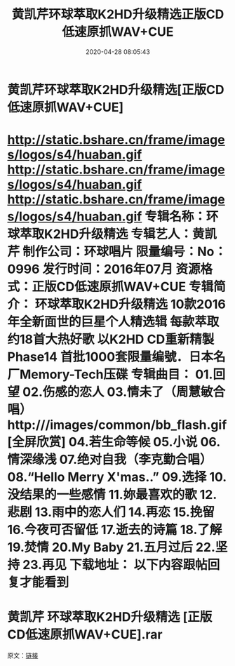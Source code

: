 ﻿---
title: 黄凯芹环球萃取K2HD升级精选正版CD低速原抓WAV+CUE
date: 2020-04-28 08:05:43
categories: WAV车载音乐、镜像
tags: 华语中文
---
# 黄凯芹环球萃取K2HD升级精选[正版CD低速原抓WAV+CUE]

http://static.bshare.cn/frame/images/logos/s4/huaban.gif
http://static.bshare.cn/frame/images/logos/s4/huaban.gif
http://static.bshare.cn/frame/images/logos/s4/huaban.gif
专辑名称：环球萃取K2HD升级精选
专辑艺人：黄凯芹
制作公司：环球唱片
限量编号：No：0996
发行时间：2016年07月
资源格式：正版CD低速原抓WAV+CUE
专辑简介：
环球萃取K2HD升级精选
10款2016年全新面世的巨星个人精选辑
每款萃取约18首大热好歌 以K2HD CD重新精製
Phase14 首批1000套限量编號．日本名厂Memory-Tech压碟
专辑曲目：
01.回望
02.伤感的恋人
03.情未了（周慧敏合唱）
http:///images/common/bb_flash.gif[全屏欣赏]
04.若生命等候
05.小说
06.情深缘浅
07.绝对自我（李克勤合唱）
08.“Hello Merry X'mas..”
09.选择
10.没结果的一些感情
11.妳最喜欢的歌
12.悲剧
13.雨中的恋人们
14.再恋
15.挽留
16.今夜可否留低
17.逝去的诗篇
18.了解
19.焚情
20.My Baby
21.五月过后
22.坚持
23.再见
下载地址：
以下内容跟帖回复才能看到
==============================
黄凯芹 环球萃取K2HD升级精选 [正版CD低速原抓WAV+CUE].rar
==============================
原文：[链接](https://blog.sina.com.cn/s/blog_1647c7e7601030lry.html)